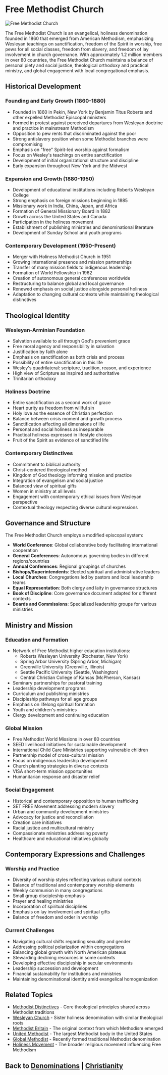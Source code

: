# Free Methodist Church

![Free Methodist Church](free_methodist.jpg)

The Free Methodist Church is an evangelical, holiness denomination founded in 1860 that emerged from American Methodism, emphasizing Wesleyan teachings on sanctification, freedom of the Spirit in worship, free pews for all social classes, freedom from slavery, and freedom of lay involvement in church governance. With approximately 1.2 million members in over 80 countries, the Free Methodist Church maintains a balance of personal piety and social justice, theological orthodoxy and practical ministry, and global engagement with local congregational emphasis.

## Historical Development

### Founding and Early Growth (1860-1880)

- Founded in 1860 in Pekin, New York by Benjamin Titus Roberts and other expelled Methodist Episcopal ministers
- Formed in protest against perceived departures from Wesleyan doctrine and practice in mainstream Methodism
- Opposition to pew rents that discriminated against the poor
- Strong antislavery position when some Methodist branches were compromising
- Emphasis on "free" Spirit-led worship against formalism
- Focus on Wesley's teachings on entire sanctification
- Development of initial organizational structure and discipline
- Early expansion throughout New York and the Midwest

### Expansion and Growth (1880-1950)

- Development of educational institutions including Roberts Wesleyan College
- Strong emphasis on foreign missions beginning in 1885
- Missionary work in India, China, Japan, and Africa
- Formation of General Missionary Board in 1882
- Growth across the United States and Canada
- Participation in the holiness movement
- Establishment of publishing ministries and denominational literature
- Development of Sunday School and youth programs

### Contemporary Development (1950-Present)

- Merger with Holiness Methodist Church in 1951
- Growing international presence and mission partnerships
- Transfer of many mission fields to indigenous leadership
- Formation of World Fellowship in 1962
- Creation of autonomous general conferences worldwide
- Restructuring to balance global and local governance
- Renewed emphasis on social justice alongside personal holiness
- Adaptation to changing cultural contexts while maintaining theological distinctives

## Theological Identity

### Wesleyan-Arminian Foundation

- Salvation available to all through God's prevenient grace
- Free moral agency and responsibility in salvation
- Justification by faith alone
- Emphasis on sanctification as both crisis and process
- Possibility of entire sanctification in this life
- Wesley's quadrilateral: scripture, tradition, reason, and experience
- High view of Scripture as inspired and authoritative
- Trinitarian orthodoxy

### Holiness Doctrine

- Entire sanctification as a second work of grace
- Heart purity as freedom from willful sin
- Holy love as the essence of Christian perfection
- Balance between crisis moment and growth process
- Sanctification affecting all dimensions of life
- Personal and social holiness as inseparable
- Practical holiness expressed in lifestyle choices
- Fruit of the Spirit as evidence of sanctified life

### Contemporary Distinctives

- Commitment to biblical authority
- Christ-centered theological method
- Kingdom of God theology informing mission and practice
- Integration of evangelism and social justice
- Balanced view of spiritual gifts
- Women in ministry at all levels
- Engagement with contemporary ethical issues from Wesleyan perspective
- Contextual theology respecting diverse cultural expressions

## Governance and Structure

The Free Methodist Church employs a modified episcopal system:

- **World Conference**: Global collaborative body facilitating international cooperation
- **General Conferences**: Autonomous governing bodies in different regions/countries
- **Annual Conferences**: Regional groupings of churches
- **Bishops/Superintendents**: Elected spiritual and administrative leaders
- **Local Churches**: Congregations led by pastors and local leadership teams
- **Equal Representation**: Both clergy and laity in governance structures
- **Book of Discipline**: Core governance document adapted for different contexts
- **Boards and Commissions**: Specialized leadership groups for various ministries

## Ministry and Mission

### Education and Formation

- Network of Free Methodist higher education institutions:
  - Roberts Wesleyan University (Rochester, New York)
  - Spring Arbor University (Spring Arbor, Michigan)
  - Greenville University (Greenville, Illinois)
  - Seattle Pacific University (Seattle, Washington)
  - Central Christian College of Kansas (McPherson, Kansas)
- Seminary partnerships for pastoral training
- Leadership development programs
- Curriculum and publishing ministries
- Discipleship pathways for all age groups
- Emphasis on lifelong spiritual formation
- Youth and children's ministries
- Clergy development and continuing education

### Global Mission

- Free Methodist World Missions in over 80 countries
- SEED livelihood initiatives for sustainable development
- International Child Care Ministries supporting vulnerable children
- Partnership model of cross-cultural mission
- Focus on indigenous leadership development
- Church planting strategies in diverse contexts
- VISA short-term mission opportunities
- Humanitarian response and disaster relief

### Social Engagement

- Historical and contemporary opposition to human trafficking
- SET FREE Movement addressing modern slavery
- Urban and community development ministries
- Advocacy for justice and reconciliation
- Creation care initiatives
- Racial justice and multicultural ministry
- Compassionate ministries addressing poverty
- Healthcare and educational initiatives globally

## Contemporary Expressions and Challenges

### Worship and Practice

- Diversity of worship styles reflecting various cultural contexts
- Balance of traditional and contemporary worship elements
- Weekly communion in many congregations
- Small group discipleship emphasis
- Prayer and healing ministries
- Incorporation of spiritual disciplines
- Emphasis on lay involvement and spiritual gifts
- Balance of freedom and order in worship

### Current Challenges

- Navigating cultural shifts regarding sexuality and gender
- Addressing political polarization within congregations
- Balancing global growth with North American plateaus
- Stewarding declining resources in some contexts
- Developing effective discipleship in secular environments
- Leadership succession and development
- Financial sustainability for institutions and ministries
- Maintaining denominational identity amid evangelical homogenization

## Related Topics

- [Methodist Distinctives](methodist_distinctives.md) - Core theological principles shared across Methodist traditions
- [Wesleyan Church](wesleyan_church.md) - Sister holiness denomination with similar theological roots
- [Methodist Britain](methodist_britain.md) - The original context from which Methodism emerged
- [United Methodist](united_methodist.md) - The largest Methodist body in the United States
- [Global Methodist](global_methodist.md) - Recently formed traditional Methodist denomination
- [Holiness Movement](holiness_movement.md) - The broader religious movement influencing Free Methodism

## Back to [Denominations](./README.md) | [Christianity](../README.md)
